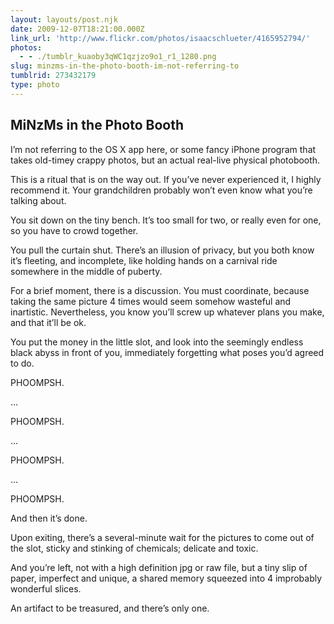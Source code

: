 ```yaml
---
layout: layouts/post.njk
date: 2009-12-07T18:21:00.000Z
link_url: 'http://www.flickr.com/photos/isaacschlueter/4165952794/'
photos:
  - - ./tumblr_kuaoby3qWC1qzjzo9o1_r1_1280.png
slug: minzms-in-the-photo-booth-im-not-referring-to
tumblrid: 273432179
type: photo
---
```

<h2>MiNzMs in the Photo Booth</h2>

<p>I&rsquo;m not referring to the OS X app here, or some fancy iPhone program that takes old-timey crappy photos, but an actual real-live physical photobooth.</p>

<p>This is a ritual that is on the way out.  If you&rsquo;ve never experienced it, I highly recommend it.  Your grandchildren probably won&rsquo;t even know what you&rsquo;re talking about.</p>

<p>You sit down on the tiny bench.  It&rsquo;s too small for two, or really even for one, so you have to crowd together.</p>

<p>You pull the curtain shut.  There&rsquo;s an illusion of privacy, but you both know it&rsquo;s fleeting, and incomplete, like holding hands on a carnival ride somewhere in the middle of puberty.</p>

<p>For a brief moment, there is a discussion.  You must coordinate, because taking the same picture 4 times would seem somehow wasteful and inartistic.  Nevertheless, you know you&rsquo;ll screw up whatever plans you make, and that it&rsquo;ll be ok.</p>

<p>You put the money in the little slot, and look into the seemingly endless black abyss in front of you, immediately forgetting what poses you&rsquo;d agreed to do.</p>

<p>PHOOMPSH.</p>

<p>&hellip;</p>

<p>PHOOMPSH.</p>

<p>&hellip;</p>

<p>PHOOMPSH.</p>

<p>&hellip;</p>

<p>PHOOMPSH.</p>

<p>And then it&rsquo;s done.</p>

<p>Upon exiting, there&rsquo;s a several-minute wait for the pictures to come out of the slot, sticky and stinking of chemicals; delicate and toxic.</p>

<p>And you&rsquo;re left, not with a high definition jpg or raw file, but a tiny slip of paper, imperfect and unique, a shared memory squeezed into 4 improbably wonderful slices.</p>

<p>An artifact to be treasured, and there&rsquo;s only one.</p>
